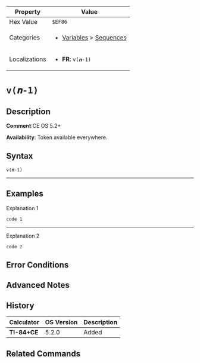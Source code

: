 | Property      | Value |
|---------------|-------|
| Hex Value     | `$EF86`|
| Categories    | <ul><li>[Variables](<../categories/Variables.md>) > [Sequences](<../categories/Variables.md#Sequences>)</li></ul> |
| Localizations | <ul><li><b>FR</b>: `v(𝒏-1)`</li></ul> |

# `v(𝒏-1)`

## Description


<b>Comment</b>:CE OS 5.2+

<b>Availability</b>: Token available everywhere.

## Syntax
`v(𝒏-1)`

<hr>

## Examples

Explanation 1
```ti-basic
code 1
```
---
Explanation 2
```ti-basic
code 2
```

## Error Conditions


## Advanced Notes


## History
| Calculator | OS Version | Description |
|------------|------------|-------------|
| <b>TI-84+CE</b> | 5.2.0 | Added

## Related Commands

    